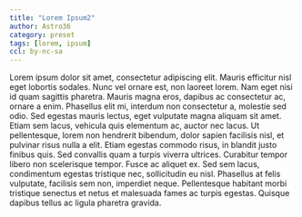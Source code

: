 ```yaml
---
title: "Lorem Ipsum2"
author: Astro36
category: preset
tags: [lorem, ipsum]
ccl: by-nc-sa
---
```


Lorem ipsum dolor sit amet, consectetur adipiscing elit. Mauris efficitur nisl eget lobortis sodales. Nunc vel ornare est, non laoreet lorem. Nam eget nisi id quam sagittis pharetra. Mauris magna eros, dapibus ac consectetur ac, ornare a enim. Phasellus elit mi, interdum non consectetur a, molestie sed odio. Sed egestas mauris lectus, eget vulputate magna aliquam sit amet. Etiam sem lacus, vehicula quis elementum ac, auctor nec lacus. Ut pellentesque, lorem non hendrerit bibendum, dolor sapien facilisis nisl, et pulvinar risus nulla a elit. Etiam egestas commodo risus, in blandit justo finibus quis. Sed convallis quam a turpis viverra ultrices. Curabitur tempor libero non scelerisque tempor. Fusce ac aliquet ex. Sed sem lacus, condimentum egestas tristique nec, sollicitudin eu nisl. Phasellus at felis vulputate, facilisis sem non, imperdiet neque. Pellentesque habitant morbi tristique senectus et netus et malesuada fames ac turpis egestas. Quisque dapibus tellus ac ligula pharetra gravida.
